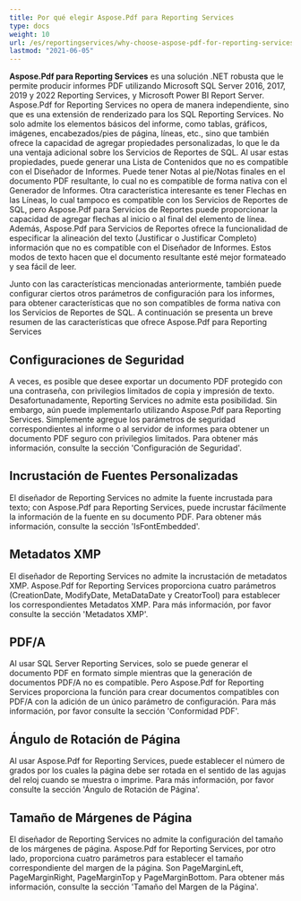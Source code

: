 ```yaml
---
title: Por qué elegir Aspose.Pdf para Reporting Services
type: docs
weight: 10
url: /es/reportingservices/why-choose-aspose-pdf-for-reporting-services/
lastmod: "2021-06-05"
---
```


**Aspose.Pdf para Reporting Services** es una solución .NET robusta que le permite producir informes PDF utilizando Microsoft SQL Server 2016, 2017, 2019 y 2022 Reporting Services, y Microsoft Power BI Report Server. Aspose.Pdf for Reporting Services no opera de manera independiente, sino que es una extensión de renderizado para los SQL Reporting Services. No solo admite los elementos básicos del informe, como tablas, gráficos, imágenes, encabezados/pies de página, líneas, etc., sino que también ofrece la capacidad de agregar propiedades personalizadas, lo que le da una ventaja adicional sobre los Servicios de Reportes de SQL. Al usar estas propiedades, puede generar una Lista de Contenidos que no es compatible con el Diseñador de Informes. Puede tener Notas al pie/Notas finales en el documento PDF resultante, lo cual no es compatible de forma nativa con el Generador de Informes. Otra característica interesante es tener Flechas en las Líneas, lo cual tampoco es compatible con los Servicios de Reportes de SQL, pero Aspose.Pdf para Servicios de Reportes puede proporcionar la capacidad de agregar flechas al inicio o al final del elemento de línea. Además, Aspose.Pdf para Servicios de Reportes ofrece la funcionalidad de especificar la alineación del texto (Justificar o Justificar Completo) información que no es compatible con el Diseñador de Informes. Estos modos de texto hacen que el documento resultante esté mejor formateado y sea fácil de leer.

Junto con las características mencionadas anteriormente, también puede configurar ciertos otros parámetros de configuración para los informes, para obtener características que no son compatibles de forma nativa con los Servicios de Reportes de SQL. A continuación se presenta un breve resumen de las características que ofrece Aspose.Pdf para Reporting Services

## Configuraciones de Seguridad

A veces, es posible que desee exportar un documento PDF protegido con una contraseña, con privilegios limitados de copia y impresión de texto. Desafortunadamente, Reporting Services no admite esta posibilidad. Sin embargo, aún puede implementarlo utilizando Aspose.Pdf para Reporting Services. Simplemente agregue los parámetros de seguridad correspondientes al informe o al servidor de informes para obtener un documento PDF seguro con privilegios limitados. Para obtener más información, consulte la sección 'Configuración de Seguridad'.

## Incrustación de Fuentes Personalizadas

El diseñador de Reporting Services no admite la fuente incrustada para texto; con Aspose.Pdf para Reporting Services, puede incrustar fácilmente la información de la fuente en su documento PDF. Para obtener más información, consulte la sección 'IsFontEmbedded'.

## Metadatos XMP

El diseñador de Reporting Services no admite la incrustación de metadatos XMP. Aspose.Pdf for Reporting Services proporciona cuatro parámetros (CreationDate, ModifyDate, MetaDataDate y CreatorTool) para establecer los correspondientes Metadatos XMP. Para más información, por favor consulte la sección 'Metadatos XMP'.

## PDF/A

Al usar SQL Server Reporting Services, solo se puede generar el documento PDF en formato simple mientras que la generación de documentos PDF/A no es compatible. Pero Aspose.Pdf for Reporting Services proporciona la función para crear documentos compatibles con PDF/A con la adición de un único parámetro de configuración. Para más información, por favor consulte la sección 'Conformidad PDF'.

## Ángulo de Rotación de Página

Al usar Aspose.Pdf for Reporting Services, puede establecer el número de grados por los cuales la página debe ser rotada en el sentido de las agujas del reloj cuando se muestra o imprime. Para más información, por favor consulte la sección 'Ángulo de Rotación de Página'.

## Tamaño de Márgenes de Página

El diseñador de Reporting Services no admite la configuración del tamaño de los márgenes de página. Aspose.Pdf for Reporting Services, por otro lado, proporciona cuatro parámetros para establecer el tamaño correspondiente del margen de la página. Son PageMarginLeft, PageMarginRight, PageMarginTop y PageMarginBottom. Para obtener más información, consulte la sección 'Tamaño del Margen de la Página'.